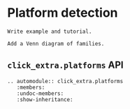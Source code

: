 # Platform detection

```{todo}
Write example and tutorial.
```

```{todo}
Add a Venn diagram of families.
```

## `click_extra.platforms` API

```{eval-rst}
.. automodule:: click_extra.platforms
   :members:
   :undoc-members:
   :show-inheritance:
```
